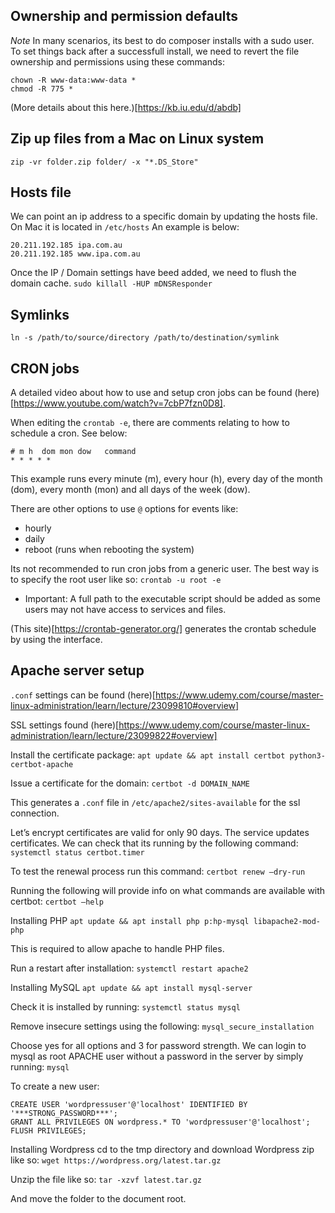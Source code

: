 ## Ownership and permission defaults
*Note* In many scenarios, its best to do composer installs with a sudo user. To set things back after a successfull install, we need to revert the file ownership and permissions using these commands:
```
chown -R www-data:www-data *
chmod -R 775 *
```

(More details about this here.)[https://kb.iu.edu/d/abdb]

## Zip up files from a Mac on Linux system
```
zip -vr folder.zip folder/ -x "*.DS_Store"
```

## Hosts file
We can point an ip address to a specific domain by updating the hosts file. On Mac it is located in `/etc/hosts`
An example is below:
```
20.211.192.185 ipa.com.au
20.211.192.185 www.ipa.com.au
```

Once the IP / Domain settings have beed added, we need to flush the domain cache.
`sudo killall -HUP mDNSResponder`

## Symlinks
`ln -s /path/to/source/directory /path/to/destination/symlink`

## CRON jobs
A detailed video about how to use and setup cron jobs can be found (here)[https://www.youtube.com/watch?v=7cbP7fzn0D8].

When editing the `crontab -e`, there are comments relating to how to schedule a cron. See below:
```
# m h  dom mon dow   command
* * * * *
```
This example runs every minute (m), every hour (h), every day of the month (dom), every month (mon) and all days of the week (dow).

There are other options to use `@` options for events like:
- hourly
- daily
- reboot (runs when rebooting the system)

Its not recommended to run cron jobs from a generic user. The best way is to specify the root user like so: `crontab -u root -e`

* Important: A full path to the executable script should be added as some users may not have access to services and files.

(This site)[https://crontab-generator.org/] generates the crontab schedule by using the interface.

## Apache server setup
`.conf` settings can be found (here)[https://www.udemy.com/course/master-linux-administration/learn/lecture/23099810#overview]

SSL settings found (here)[https://www.udemy.com/course/master-linux-administration/learn/lecture/23099822#overview]

Install the certificate package:
`apt update && apt install certbot python3-certbot-apache`

Issue a certificate for the domain:
`certbot -d DOMAIN_NAME`

This generates a `.conf` file in `/etc/apache2/sites-available` for the ssl connection.

Let’s encrypt certificates are valid for only 90 days.
The service updates certificates. We can check that its running by the following command:
`systemctl status certbot.timer`

To test the renewal process run this command:
`certbot renew —dry-run`

Running the following will provide info on what commands are available with certbot:
`certbot —help`

Installing PHP
`apt update && apt install php p:hp-mysql libapache2-mod-php`

This is required to allow apache to handle PHP files.

Run a restart after installation:
`systemctl restart apache2`

Installing MySQL
`apt update && apt install mysql-server`

Check it is installed by running:
`systemctl status mysql`

Remove insecure settings using the following:
`mysql_secure_installation`

Choose yes for all options and 3 for password strength.
We can login to mysql as root APACHE user without a password in the server by simply running: 
`mysql`

To create a new user:
```
CREATE USER 'wordpressuser'@'localhost' IDENTIFIED BY '***STRONG_PASSWORD***';
GRANT ALL PRIVILEGES ON wordpress.* TO 'wordpressuser'@'localhost';
FLUSH PRIVILEGES;
```

Installing Wordpress
cd to the tmp directory and download Wordpress zip like so: `wget https://wordpress.org/latest.tar.gz`

Unzip the file like so:
`tar -xzvf latest.tar.gz`

And move the folder to the document root.